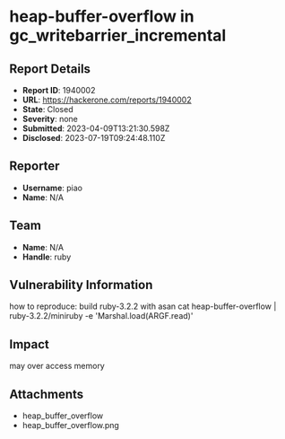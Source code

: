 # heap-buffer-overflow in gc_writebarrier_incremental

## Report Details
- **Report ID**: 1940002
- **URL**: https://hackerone.com/reports/1940002
- **State**: Closed
- **Severity**: none
- **Submitted**: 2023-04-09T13:21:30.598Z
- **Disclosed**: 2023-07-19T09:24:48.110Z

## Reporter
- **Username**: piao
- **Name**: N/A

## Team
- **Name**: N/A
- **Handle**: ruby

## Vulnerability Information
how to reproduce:
build ruby-3.2.2 with asan
cat heap-buffer-overflow | ruby-3.2.2/miniruby -e 'Marshal.load(ARGF.read)'

## Impact

may over access memory

## Attachments
- heap_buffer_overflow
- heap_buffer_overflow.png

